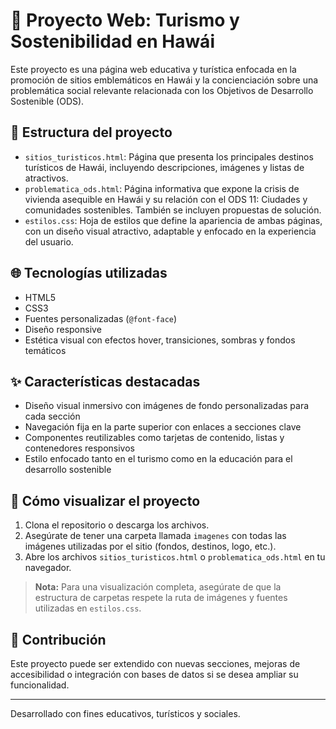 # 🌺 Proyecto Web: Turismo y Sostenibilidad en Hawái

Este proyecto es una página web educativa y turística enfocada en la promoción de sitios emblemáticos en Hawái y la concienciación sobre una problemática social relevante relacionada con los Objetivos de Desarrollo Sostenible (ODS).

## 📁 Estructura del proyecto

- `sitios_turisticos.html`: Página que presenta los principales destinos turísticos de Hawái, incluyendo descripciones, imágenes y listas de atractivos.
- `problematica_ods.html`: Página informativa que expone la crisis de vivienda asequible en Hawái y su relación con el ODS 11: Ciudades y comunidades sostenibles. También se incluyen propuestas de solución.
- `estilos.css`: Hoja de estilos que define la apariencia de ambas páginas, con un diseño visual atractivo, adaptable y enfocado en la experiencia del usuario.

## 🌐 Tecnologías utilizadas

- HTML5
- CSS3
- Fuentes personalizadas (`@font-face`)
- Diseño responsive
- Estética visual con efectos hover, transiciones, sombras y fondos temáticos

## ✨ Características destacadas

- Diseño visual inmersivo con imágenes de fondo personalizadas para cada sección
- Navegación fija en la parte superior con enlaces a secciones clave
- Componentes reutilizables como tarjetas de contenido, listas y contenedores responsivos
- Estilo enfocado tanto en el turismo como en la educación para el desarrollo sostenible

## 🚀 Cómo visualizar el proyecto

1. Clona el repositorio o descarga los archivos.
2. Asegúrate de tener una carpeta llamada `imagenes` con todas las imágenes utilizadas por el sitio (fondos, destinos, logo, etc.).
3. Abre los archivos `sitios_turisticos.html` o `problematica_ods.html` en tu navegador.

> **Nota:** Para una visualización completa, asegúrate de que la estructura de carpetas respete la ruta de imágenes y fuentes utilizadas en `estilos.css`.

## 🌱 Contribución

Este proyecto puede ser extendido con nuevas secciones, mejoras de accesibilidad o integración con bases de datos si se desea ampliar su funcionalidad.

---

Desarrollado con fines educativos, turísticos y sociales.

